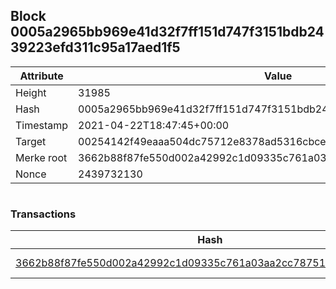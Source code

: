 ## Block 0005a2965bb969e41d32f7ff151d747f3151bdb2439223efd311c95a17aed1f5

Attribute | Value
--- | ---
Height | 31985
Hash | 0005a2965bb969e41d32f7ff151d747f3151bdb2439223efd311c95a17aed1f5
Timestamp | 2021-04-22T18:47:45+00:00
Target | 00254142f49eaaa504dc75712e8378ad5316cbcead634704b3734b6271167cc4
Merke root | 3662b88f87fe550d002a42992c1d09335c761a03aa2cc78751f39e05a0fcc72f
Nonce | 2439732130

```

```

### Transactions

Hash | Amount
--- | ---
[3662b88f87fe550d002a42992c1d09335c761a03aa2cc78751f39e05a0fcc72f](3662b88f87fe550d002a42992c1d09335c761a03aa2cc78751f39e05a0fcc72f.md) | 10.00000000 SKEPTI 
